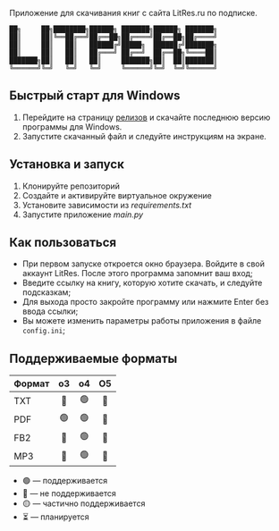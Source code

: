 Приложение для скачивания книг с сайта LitRes.ru по подписке.

```
██╗     ██╗████████╗██████╗ ███████╗██████╗ ███████╗
██║     ██║╚══██╔══╝██╔══██╗██╔════╝██╔══██╗██╔════╝
██║     ██║   ██║   ██████╔╝█████╗  ██████╔╝███████╗
██║     ██║   ██║   ██╔═══╝ ██╔══╝  ██╔══██╗╚════██║
███████╗██║   ██║   ██║     ███████╗██║  ██║███████║
╚══════╝╚═╝   ╚═╝   ╚═╝     ╚══════╝╚═╝  ╚═╝╚══════╝
```

## Быстрый старт для Windows

1. Перейдите на страницу [релизов](https://github.com/SaBog/litres-pdf/releases) и скачайте последнюю версию программы для Windows.
2. Запустите скачанный файл и следуйте инструкциям на экране.

## Установка и запуск

1. Клонируйте репозиторий
2. Создайте и активируйте виртуальное окружение
3. Установите зависимости из *requirements.txt*
4. Запустите приложение *main.py*

## Как пользоваться

- При первом запуске откроется окно браузера. Войдите в свой аккаунт LitRes. После этого программа запомнит ваш вход;
- Введите ссылку на книгу, которую хотите скачать, и следуйте подсказкам;
- Для выхода просто закройте программу или нажмите Enter без ввода ссылки;
- Вы можете изменить параметры работы приложения в файле `config.ini`;

## Поддерживаемые форматы

| Формат | o3 | o4 | O5 |
|--------|:--:|:--:|:--:|
| TXT    | 🔴 | 🟢 | 🔴 |
| PDF    | 🟢 | 🟢 | 🔴 |
| FB2    | 🔴 | 🟢 | 🔴 |
| MP3    | 🔴 | 🟢 | 🔴 |

- 🟢 — поддерживается
- 🔴 — не поддерживается
- 🟡 — частично поддерживается
- ⏳ — планируется